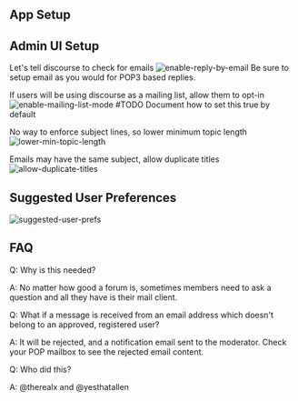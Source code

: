## App Setup

## Admin UI Setup

Let's tell discourse to check for emails
![enable-reply-by-email](https://f.cloud.github.com/assets/2879972/2242953/97d5dd52-9d17-11e3-915e-037758cc68a7.png)
Be sure to setup email as you would for POP3 based replies.

If users will be using discourse as a mailing list, allow them to opt-in
![enable-mailing-list-mode](https://f.cloud.github.com/assets/2879972/2242954/994ac2a6-9d17-11e3-8f1f-31e570905394.png)
#TODO Document how to set this true by default

No way to enforce subject lines, so lower minimum topic length
![lower-min-topic-length](https://f.cloud.github.com/assets/2879972/2242956/9b20df84-9d17-11e3-917b-d91c17fd88c3.png)

Emails may have the same subject, allow duplicate titles
![allow-duplicate-titles](https://f.cloud.github.com/assets/2879972/2242957/9ce3ed70-9d17-11e3-88ae-b7f9b63145bf.png)

## Suggested User Preferences
![suggested-user-prefs](https://f.cloud.github.com/assets/2879972/2242958/9e866356-9d17-11e3-815d-164c78794b01.png)


## FAQ

Q: Why is this needed?

A: No matter how good a forum is, sometimes members need to ask a question and all they have is their mail client.


Q: What if a message is received from an email address which doesn't belong to an approved, registered user?

A: It will be rejected, and a notification email sent to the moderator. Check your POP mailbox to see the rejected email content.




Q: Who did this?  

A: @therealx and @yesthatallen

